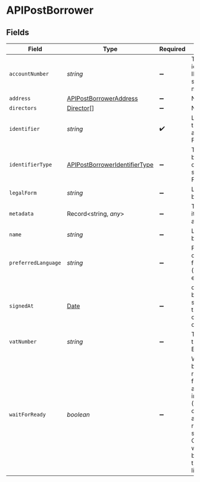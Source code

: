 # APIPostBorrower


## Fields

| Field                                                                                                                                                                                                                                                                                      | Type                                                                                                                                                                                                                                                                                       | Required                                                                                                                                                                                                                                                                                   | Description                                                                                                                                                                                                                                                                                |
| ------------------------------------------------------------------------------------------------------------------------------------------------------------------------------------------------------------------------------------------------------------------------------------------ | ------------------------------------------------------------------------------------------------------------------------------------------------------------------------------------------------------------------------------------------------------------------------------------------ | ------------------------------------------------------------------------------------------------------------------------------------------------------------------------------------------------------------------------------------------------------------------------------------------ | ------------------------------------------------------------------------------------------------------------------------------------------------------------------------------------------------------------------------------------------------------------------------------------------ |
| `accountNumber`                                                                                                                                                                                                                                                                            | *string*                                                                                                                                                                                                                                                                                   | :heavy_minus_sign:                                                                                                                                                                                                                                                                         | The account identifier. Only IBANs are supported at the moment.                                                                                                                                                                                                                            |
| `address`                                                                                                                                                                                                                                                                                  | [APIPostBorrowerAddress](../../models/shared/apipostborroweraddress.md)                                                                                                                                                                                                                    | :heavy_minus_sign:                                                                                                                                                                                                                                                                         | N/A                                                                                                                                                                                                                                                                                        |
| `directors`                                                                                                                                                                                                                                                                                | [Director](../../models/shared/director.md)[]                                                                                                                                                                                                                                              | :heavy_minus_sign:                                                                                                                                                                                                                                                                         | N/A                                                                                                                                                                                                                                                                                        |
| `identifier`                                                                                                                                                                                                                                                                               | *string*                                                                                                                                                                                                                                                                                   | :heavy_check_mark:                                                                                                                                                                                                                                                                         | Legal identifier of the business, such as its SIRET in France.                                                                                                                                                                                                                             |
| `identifierType`                                                                                                                                                                                                                                                                           | [APIPostBorrowerIdentifierType](../../models/shared/apipostborroweridentifiertype.md)                                                                                                                                                                                                      | :heavy_minus_sign:                                                                                                                                                                                                                                                                         | Type of legal business identifier of the business, such as the SIRET in France.                                                                                                                                                                                                            |
| `legalForm`                                                                                                                                                                                                                                                                                | *string*                                                                                                                                                                                                                                                                                   | :heavy_minus_sign:                                                                                                                                                                                                                                                                         | Legal form of the business.                                                                                                                                                                                                                                                                |
| `metadata`                                                                                                                                                                                                                                                                                 | Record<string, *any*>                                                                                                                                                                                                                                                                      | :heavy_minus_sign:                                                                                                                                                                                                                                                                         | This object is yours, it enables you to add custom data.                                                                                                                                                                                                                                   |
| `name`                                                                                                                                                                                                                                                                                     | *string*                                                                                                                                                                                                                                                                                   | :heavy_minus_sign:                                                                                                                                                                                                                                                                         | Legal name of the business.                                                                                                                                                                                                                                                                |
| `preferredLanguage`                                                                                                                                                                                                                                                                        | *string*                                                                                                                                                                                                                                                                                   | :heavy_minus_sign:                                                                                                                                                                                                                                                                         | Preferred language of the borrower in format ISO 639-1 (examples: [fr, en, es, de, nl]).                                                                                                                                                                                                   |
| `signedAt`                                                                                                                                                                                                                                                                                 | [Date](https://developer.mozilla.org/en-US/docs/Web/JavaScript/Reference/Global_Objects/Date)                                                                                                                                                                                              | :heavy_minus_sign:                                                                                                                                                                                                                                                                         | datetime of the borrower's signature. Usually time the borrower clicked on our T&Cs checkbox                                                                                                                                                                                               |
| `vatNumber`                                                                                                                                                                                                                                                                                | *string*                                                                                                                                                                                                                                                                                   | :heavy_minus_sign:                                                                                                                                                                                                                                                                         | The VAT number of the business, if European                                                                                                                                                                                                                                                |
| `waitForReady`                                                                                                                                                                                                                                                                             | *boolean*                                                                                                                                                                                                                                                                                  | :heavy_minus_sign:                                                                                                                                                                                                                                                                         | Wait for the borrower to be ready to request a first loan.Many actions have to run in the background (KYC, scoring, contract generation and so on).We recommend you to subscribe to the CreditLine.CREATED webhook in order to be notified in real time when the credit line is available. |